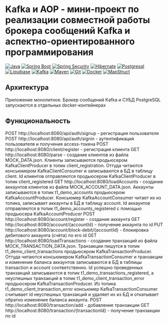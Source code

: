 # Kafka и AOP - мини-проект по реализации совместной работы брокера сообщений Kafka и аспектно-ориентированного программирования
[![Java](https://img.shields.io/badge/-Java-F29111?style=for-the-badge&logo=java&logoColor=e38873)](https://www.oracle.com/java/)
[![Spring Boot](https://img.shields.io/badge/-Spring%20Boot-6AAD3D?style=for-the-badge&logo=spring-boot&logoColor=90fd87)](https://spring.io/projects/spring-boot)
[![Spring Security](https://img.shields.io/badge/-Spring%20Security-6AAD3D?style=for-the-badge&logo=spring-security&logoColor=90fd87)](https://spring.io/projects/spring-security)
[![Hibernate](https://img.shields.io/badge/-Hibernate-B6A975?style=for-the-badge&logo=hibernate&logoColor=717c88)](https://hibernate.org/)
[![Postgresql](https://img.shields.io/badge/-postgresql%20-31648C?style=for-the-badge&logo=postgresql&logoColor=FFFFFF)](https://www.postgresql.org/)
[![Liquibase](https://img.shields.io/badge/Liquibase-2a62ff?style=for-the-badge&logo=liquibase&logoColor=white)](https://www.liquibase.com/)
[![Kafka](https://img.shields.io/badge/Kafka-231F20?style=for-the-badge&logo=apache-kafka&logoColor=white)](https://kafka.apache.org/)
[![Maven](https://img.shields.io/badge/-Maven-7D2675?style=for-the-badge&logo=apache&logoColor=e38873)](https://maven.apache.org/)
[![Git](https://img.shields.io/badge/git-%23F05033.svg?style=for-the-badge&logo=git&logoColor=white)](https://git-scm.com/)
[![Docker](https://img.shields.io/badge/docker-%230db7ed.svg?style=for-the-badge&logo=docker&logoColor=white)](https://www.docker.com/)
[![MapStruct](https://img.shields.io/badge/MapStruct-d23120?style=for-the-badge&logo=&logoColor=white)](https://mapstruct.org/)

## Архитектура
Приложение монолитное. Брокер сообщений Kafka и СУБД PostgreSQL запускаются в отдельных docker-контейнерах

## Функциональность
POST http://localhost:8080/api/auth/signup - регистрация пользователя
POST http://localhost:8080/api/auth/signin - аутентификация пользователя и получения access-токена
POST http://localhost:8080/client/register - регистрация клиента
GET http://localhost:8080/parse - создание клиентов из файла MOCK_DATA.json. Клиенты записываются продьюсером KafkaClientProducer в топик client_registration. 
Оттуда читаются консьюмером KafkaClientConsumer и записываются в БД в таблицу client. Id клиентов отправляются продьюсером KafkaClientProducer в топик client_registered
GET http://localhost:8080/loadAccounts - создание аккаунтов клиентов из файла MOCK_ACCOUNT_DATA.json. Аккаунты записываются в топик t1_demo_accounts продьюсером KafkaAccountProducer.
Консьюмер KafkaAccountConsumer читает их из топика, записывает аккаунты в БД в таблицу account. 
Id аккаунтов отправляются в топик t1_demo_accounts_registered с помощью продьюсера KafkaAccountProducer 
POST http://localhost:8080/account/register - создание аккаунта
GET http://localhost:8080/account/{accountId} - получение аккаунта по id
PUT http://localhost:8080/account/block-debit/{accountId} - блокировка дебитового аккаунта (счёта) по его id
GET http://localhost:8080/loadTransactions - создание транзакций из файла MOCK_TRANSACTION_DATA.json. 
Транзакции пишутся в топик t1_demo_client_transactions продьюсером KafkaTransactionProducer. 
Оттуда читаются консьюмером KafkaTransactionConsumer и транзакции и изменение баланса аккаунтов записываются в БД в таблицы transaction и account соответственно.
Id успешно проведенных транзакций записываются в топик t1_demo_transactions_registered, а неуспешных транзакций в топик t1_demo_client_transaction_error продьюсером KafkaTransactionProducer. 
Из топика t1_demo_client_transaction_error консьюмер KafkaTransactionConsumer считывает id неуспешных транзакций и удаляет их из БД и откатывает обратно изменение баланса аккаунта.
POST http://localhost:8080/transaction/add - добавление транзакции
GET http://localhost:8080/transaction/{transactionId} - получение транзакции по id
